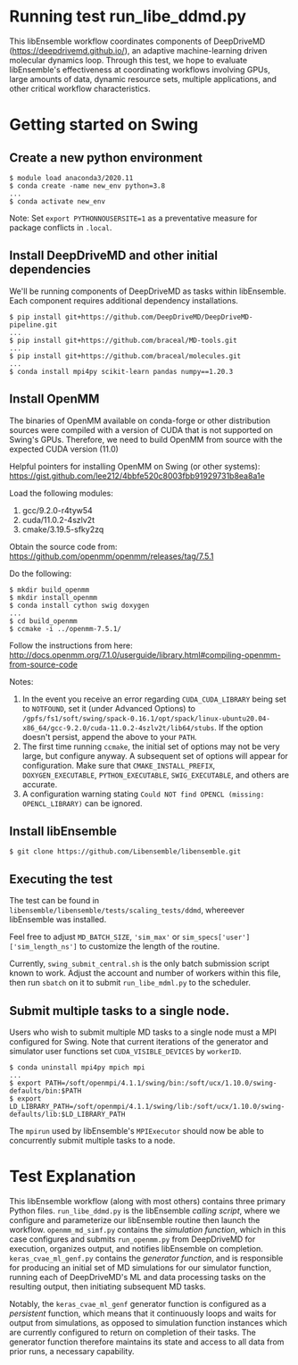 # Running test run_libe_ddmd.py

This libEnsemble workflow coordinates components of DeepDriveMD (https://deepdrivemd.github.io/),
an adaptive machine-learning driven molecular dynamics loop. Through this test,
we hope to evaluate libEnsemble's effectiveness at coordinating workflows
involving GPUs, large amounts of data, dynamic resource sets, multiple applications,
and other critical workflow characteristics.

# Getting started on Swing

## Create a new python environment
```
$ module load anaconda3/2020.11
$ conda create -name new_env python=3.8
...
$ conda activate new_env
```

Note: Set ``export PYTHONNOUSERSITE=1`` as a preventative measure
for package conflicts in ``.local``.

## Install DeepDriveMD and other initial dependencies

We'll be running components of DeepDriveMD as tasks within libEnsemble. Each component
requires additional dependency installations.

```
$ pip install git+https://github.com/DeepDriveMD/DeepDriveMD-pipeline.git
...
$ pip install git+https://github.com/braceal/MD-tools.git
...
$ pip install git+https://github.com/braceal/molecules.git
...
$ conda install mpi4py scikit-learn pandas numpy==1.20.3
```

## Install OpenMM

The binaries of OpenMM available on conda-forge or other distribution sources
were compiled with a version of CUDA that is not supported on Swing's GPUs. Therefore,
we need to build OpenMM from source with the expected CUDA version (11.0)

Helpful pointers for installing OpenMM on Swing (or other systems): https://gist.github.com/lee212/4bbfe520c8003fbb91929731b8ea8a1e

Load the following modules:
1) gcc/9.2.0-r4tyw54
2) cuda/11.0.2-4szlv2t
3) cmake/3.19.5-sfky2zq

Obtain the source code from: https://github.com/openmm/openmm/releases/tag/7.5.1

Do the following:

```
$ mkdir build_openmm
$ mkdir install_openmm
$ conda install cython swig doxygen
...
$ cd build_openmm
$ ccmake -i ../openmm-7.5.1/
```

Follow the instructions from here: http://docs.openmm.org/7.1.0/userguide/library.html#compiling-openmm-from-source-code

Notes:

1) In the event you receive an error regarding ``CUDA_CUDA_LIBRARY`` being set to ``NOTFOUND``,
set it (under Advanced Options) to ``/gpfs/fs1/soft/swing/spack-0.16.1/opt/spack/linux-ubuntu20.04-x86_64/gcc-9.2.0/cuda-11.0.2-4szlv2t/lib64/stubs``. If the option doesn't persist, append the above to your ``PATH``.
2) The first time running ``ccmake``, the initial set of options may not be very large, but configure anyway. A subsequent set of options will appear for configuration. Make sure that ``CMAKE_INSTALL_PREFIX``, ``DOXYGEN_EXECUTABLE``, ``PYTHON_EXECUTABLE``, ``SWIG_EXECUTABLE``, and others are accurate.
4) A configuration warning stating ``Could NOT find OPENCL (missing: OPENCL_LIBRARY)`` can be ignored.

## Install libEnsemble

```
$ git clone https://github.com/Libensemble/libensemble.git
```

## Executing the test

The test can be found in ``libensemble/libensemble/tests/scaling_tests/ddmd``,
whereever libEnsemble was installed.

Feel free to adjust ``MD_BATCH_SIZE``, ``'sim_max'`` or ``sim_specs['user']['sim_length_ns']`` to customize
the length of the routine.

Currently, ``swing_submit_central.sh`` is the only batch submission script known to work.
Adjust the account and number of workers within this file, then run ``sbatch`` on it
to submit ``run_libe_mdml.py`` to the scheduler.

## Submit multiple tasks to a single node.

Users who wish to submit multiple MD tasks to a single node must a MPI configured for Swing.
Note that current iterations of the generator and simulator user functions set ``CUDA_VISIBLE_DEVICES``
by ``workerID``.

```
$ conda uninstall mpi4py mpich mpi
...
$ export PATH=/soft/openmpi/4.1.1/swing/bin:/soft/ucx/1.10.0/swing-defaults/bin:$PATH
$ export LD_LIBRARY_PATH=/soft/openmpi/4.1.1/swing/lib:/soft/ucx/1.10.0/swing-defaults/lib:$LD_LIBRARY_PATH
```

The ``mpirun`` used by libEnsemble's ``MPIExecutor`` should now be able to concurrently
submit multiple tasks to a node.

# Test Explanation

This libEnsemble workflow (along with most others) contains three primary Python files.
``run_libe_ddmd.py`` is the libEnsemble *calling script*, where we configure and parameterize
our libEnsemble routine then launch the workflow. ``openmm_md_simf.py`` contains the
*simulation function*, which in this case configures and submits ``run_openmm.py`` from
DeepDriveMD for execution, organizes output, and notifies libEnsemble on completion.
``keras_cvae_ml_genf.py`` contains the *generator function*, and is responsible for producing
an initial set of MD simulations for our simulator function, running each of DeepDriveMD's
ML and data processing tasks on the resulting output, then initiating subsequent MD tasks.

Notably, the ``keras_cvae_ml_genf`` generator function is configured as a *persistent*
function, which means that it continuously loops and waits for output from simulations, as
opposed to simulation function instances which are currently configured to return
on completion of their tasks. The generator function therefore maintains its state
and access to all data from prior runs, a necessary capability.
